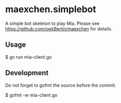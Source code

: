 # maexchen.simplebot

A simple bot skeleton to play Mia. Please see https://github.com/swkBerlin/maexchen for details.

## Usage

$ go run mia-client.go

## Development

Do not forget to gofmt the source before the commit.

$ gofmt -w mia-client.go